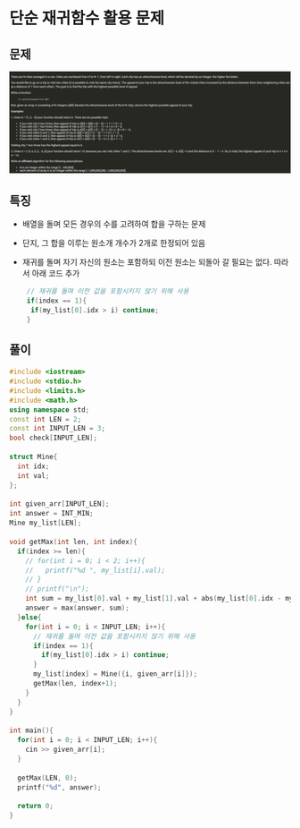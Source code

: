 # 단순 재귀함수 활용 문제

## 문제
![nbp_1](./images/Q1.PNG)





## 특징

- 배열을 돌며 모든 경우의 수를 고려하여 합을 구하는 문제

- 단지, 그 합을 이루는 원소개 개수가 2개로 한정되어 있음

- 재귀를 돌며 자기 자신의 원소는 포함하되 이전 원소는 되돌아 갈 필요는 없다.  따라서 아래 코드 추가

  ```C++
   // 재귀를 돌며 이전 값을 포함시키지 않기 위해 사용
   if(index == 1){
   	if(my_list[0].idx > i) continue;
   }
  ```

  

## 풀이

```c++
#include <iostream>
#include <stdio.h>
#include <limits.h>
#include <math.h>
using namespace std;
const int LEN = 2;
const int INPUT_LEN = 3;
bool check[INPUT_LEN];

struct Mine{
  int idx;
  int val;
};

int given_arr[INPUT_LEN];
int answer = INT_MIN;
Mine my_list[LEN];

void getMax(int len, int index){
  if(index >= len){
    // for(int i = 0; i < 2; i++){
    //   printf("%d ", my_list[i].val);
    // }
    // printf("\n");
    int sum = my_list[0].val + my_list[1].val + abs(my_list[0].idx - my_list[1].idx);
    answer = max(answer, sum);
  }else{
    for(int i = 0; i < INPUT_LEN; i++){
      // 재귀를 돌며 이전 값을 포함시키지 않기 위해 사용
      if(index == 1){
        if(my_list[0].idx > i) continue;
      }
      my_list[index] = Mine({i, given_arr[i]});
      getMax(len, index+1);
    }
  }
}

int main(){
  for(int i = 0; i < INPUT_LEN; i++){
    cin >> given_arr[i];
  }

  getMax(LEN, 0);
  printf("%d", answer);
  
  return 0;
}
```

